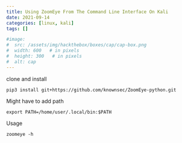 ```yaml
---
title: Using ZoomEye From The Command Line Interface On Kali
date: 2021-09-14
categories: [linux, kali]
tags: []

#image:
#  src: /assets/img/hackthebox/boxes/cap/cap-box.png
#  width: 600   # in pixels
#  height: 300   # in pixels
#  alt: cap
---
```


clone and install

```
pip3 install git+https://github.com/knownsec/ZoomEye-python.git
```


Might have to add path
```
export PATH=/home/user/.local/bin:$PATH
```
Usage
```
zoomeye -h
```
